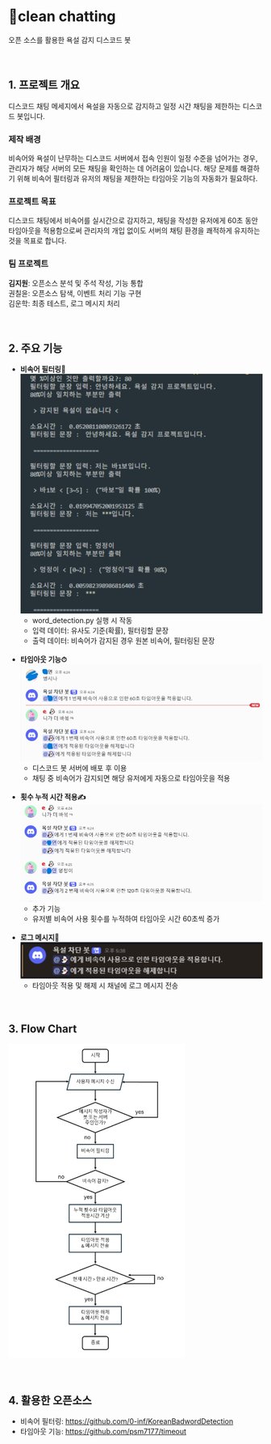 # 🚫clean chatting
오픈 소스를 활용한 욕설 감지 디스코드 봇<br><br><br>

## 1. 프로젝트 개요
디스코드 채팅 메세지에서 욕설을 자동으로 감지하고 일정 시간 채팅을 제한하는 디스코드 봇입니다.
### 제작 배경
비속어와 욕설이 난무하는 디스코드 서버에서 접속 인원이 일정 수준을 넘어가는 경우, 관리자가 해당 서버의 모든 채팅을 확인하는 데 어려움이 있습니다. 해당 문제를 해결하기 위해 비속어 필터링과 유저의 채팅을 제한하는 타임아웃 기능의 자동화가 필요하다.
### 프로젝트 목표
디스코드 채팅에서 비속어를 실시간으로 감지하고, 채팅을 작성한 유저에게 60초 동안 타임아웃을 적용함으로써 관리자의 개입 없이도 서버의 채팅 환경을 쾌적하게 유지하는 것을 목표로 합니다.
### 팀 프로젝트
**김지원**: 오픈소스 분석 및 주석 작성, 기능 통합<br>
권칠윤: 오픈소스 탐색, 이벤트 처리 기능 구현<br>
김운학: 최종 테스트, 로그 메시지 처리<br><br><br>

## 2. 주요 기능
- **비속어 필터링🤬**  
  ![비속어 필터링](image/filter.png)
  - word_detection.py 실행 시 작동
  - 입력 데이터: 유사도 기준(확률), 필터링할 문장
  - 출력 데이터: 비속어가 감지된 경우 원본 비속어, 필터링된 문장<br><br>
- **타임아웃 기능⏱**  
  ![타임아웃 기능](image/timeout.png)
  - 디스코드 봇 서버에 배포 후 이용
  - 채팅 중 비속어가 감지되면 해당 유저에게 자동으로 타임아웃을 적용<br><br>
- **횟수 누적 시간 적용✍**
  ![누적 시간](image/duration.png)
  - 추가 기능
  - 유저별 비속어 사용 횟수를 누적하여 타임아웃 시간 60초씩 증가<br><br>
- **로그 메시지📝**  
  ![로그 메시지](image/message.png)
  - 타임아웃 적용 및 해제 시 채널에 로그 메시지 전송<br><br><br>

## 3. Flow Chart
<img src="image/flowChart.png" width="350" alt="시스템 흐름도"/><br><br><br>

## 4. 활용한 오픈소스
- 비속어 필터링: https://github.com/0-inf/KoreanBadwordDetection 
- 타임아웃 기능: https://github.com/psm7177/timeout
